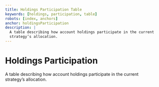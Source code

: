 ```yaml
---
title: Holdings Participation Table
keywords: [holdings, participation, table]
robots: [index, anchors]
anchor: holdingsParticipation
description: |
  A table describing how account holdings participate in the current
  strategy’s allocation.
---
```


# Holdings Participation

A table describing how account holdings participate in the current
strategy’s allocation.
